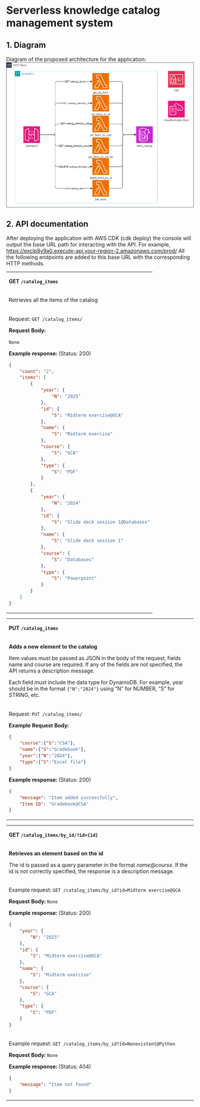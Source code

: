 
# Serverless knowledge catalog management system
## 1. Diagram
Diagram of the proposed architecture for the application:
![AWS services diagram](./img/Assignment2.drawio.png "Services used for this application.")

## 2. API documentation
After deploying the application with AWS CDK (cdk deploy) the console will output the base URL path for interacting with the API. For example, https://exclp8y9a0.execute-api.your-region-2.amazonaws.com/prod/
All the following endpoints are added to this base URL with the corresponding HTTP methods.

<!-- GET ALL ITEMS -->
<table>
<!-- --------------------------- -->
<tr>
<td>

**GET `/catalog_items`**

</td>
</tr>
<!-- --------------------------- -->
<tr>
<td>

Retrieves all the items of the catalog

</td>
</tr>
<!-- --------------------------- -->
<tr>
<td>

Request: `GET /catalog_items/`


**Request Body:**

`None`


**Example response:**
(Status: 200)

```json
{
    "count": "2",
    "items": [
        {
            "year": {
                "N": "2025"
            },
            "id": {
                "S": "Midterm exercise@GCA"
            },
            "name": {
                "S": "Midterm exercise"
            },
            "course": {
                "S": "GCA"
            },
            "type": {
                "S": "PDF"
            }
        },
        {
            "year": {
                "N": "2024"
            },
            "id": {
                "S": "Slide deck session 1@Databases"
            },
            "name": {
                "S": "Slide deck session 1"
            },
            "course": {
                "S": "Databases"
            },
            "type": {
                "S": "Powerpoint"
            }
        }
    ]
}

```

</td>
</tr>
<!-- --------------------------- -->
</table>


<!-- ADD NEW ITEM -->
<table>
<!-- --------------------------- -->
<tr>
<td>

**PUT `/catalog_items`**

</td>
</tr>
<!-- --------------------------- -->
<tr>
<td>

**Adds a new element to the catalog**

Item values must be passed as JSON in the body of the request, fields name and course are required. If any of the fields are not specified, the API returns a description message. 

Each field must include the data type for DynamoDB. For example, year should be in the format `{"N":"2024"}` using “N” for NUMBER, “S” for STRING, etc.


</td>
</tr>
<!-- --------------------------- -->
<tr>
<td>

Request: `PUT /catalog_items/`


**Example Request Body:**

```json
{
    "course":{"S":"CSA"},
    "name":{"S":"Gradebook"},
    "year":{"N":"2024"},
    "type":{"S":"Excel file"}
}
```


**Example response:**
(Status: 200)

```json
{
    "message": "Item added successfully",
    "Item ID": "Gradebook@CSA"
}
```

</td>
</tr>
<!-- --------------------------- -->
</table>

<!-- GET ITEM BY ID-->
<table>
<!-- --------------------------- -->
<tr>
<td>

**GET `/catalog_items/by_id/?id={id}`**

</td>
</tr>
<!-- --------------------------- -->
<tr>
<td>

**Retrieves an element based on the id**

The id is passed as a query parameter in the format *name@course*. If the id is not correctly specified, the response is a description message.

</td>
</tr>
<!-- --------------------------- -->
<tr>
<td>

Example request: `GET /catalog_items/by_id?id=Midterm exercise@GCA`


**Request Body:**
`None`

**Example response:**
(Status: 200)

```json
{
    "year": {
        "N": "2025"
    },
    "id": {
        "S": "Midterm exercise@GCA"
    },
    "name": {
        "S": "Midterm exercise"
    },
    "course": {
        "S": "GCA"
    },
    "type": {
        "S": "PDF"
    }
}
```

</td>
</tr>
<!-- --------------------------- -->
<!-- --------------------------- -->
<tr>
<td>

Example request: `GET /catalog_items/by_id?id=Nonexistent@Python`


**Request Body:**
`None`

**Example response:**
(Status: 404)

```json
{
    "message": "Item not found"
}
```

</td>
</tr>
<!-- --------------------------- -->
</table>
